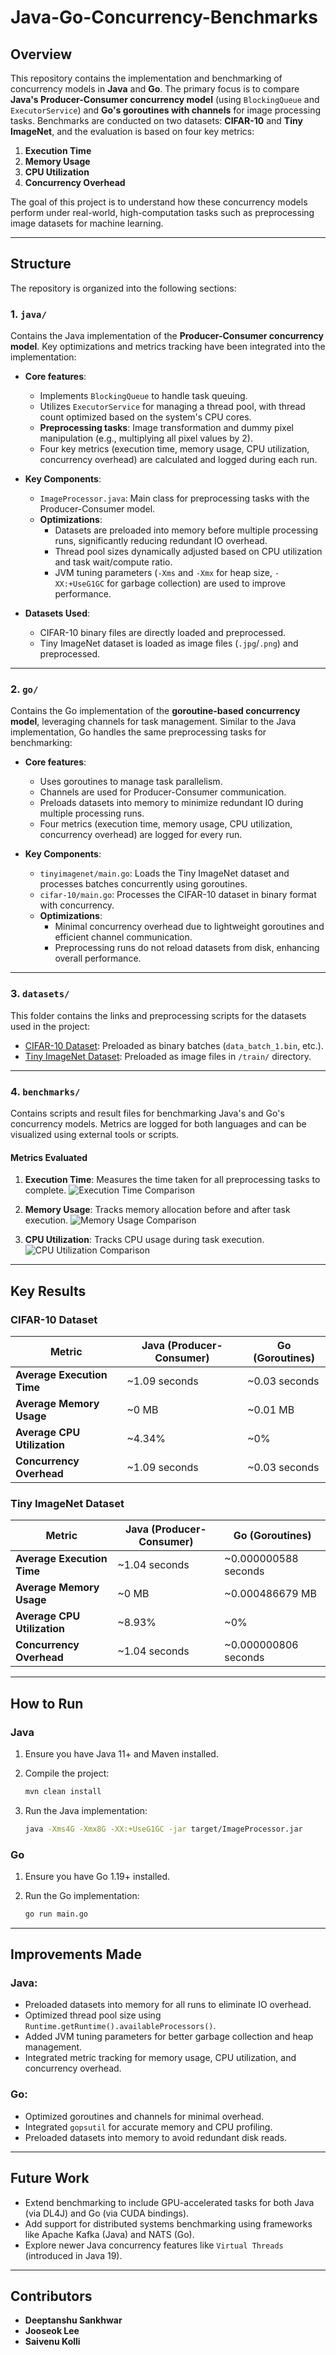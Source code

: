 # Java-Go-Concurrency-Benchmarks

## Overview

This repository contains the implementation and benchmarking of concurrency models in **Java** and **Go**. The primary focus is to compare **Java's Producer-Consumer concurrency model** (using `BlockingQueue` and `ExecutorService`) and **Go's goroutines with channels** for image processing tasks. Benchmarks are conducted on two datasets: **CIFAR-10** and **Tiny ImageNet**, and the evaluation is based on four key metrics:

1.  **Execution Time**
2.  **Memory Usage**
3.  **CPU Utilization**
4.  **Concurrency Overhead**

The goal of this project is to understand how these concurrency models perform under real-world, high-computation tasks such as preprocessing image datasets for machine learning.

---

## Structure

The repository is organized into the following sections:

### 1. `java/`

Contains the Java implementation of the **Producer-Consumer concurrency model**. Key optimizations and metrics tracking have been integrated into the implementation:

-   **Core features**:

    -   Implements `BlockingQueue` to handle task queuing.
    -   Utilizes `ExecutorService` for managing a thread pool, with thread count optimized based on the system's CPU cores.
    -   **Preprocessing tasks**: Image transformation and dummy pixel manipulation (e.g., multiplying all pixel values by 2).
    -   Four key metrics (execution time, memory usage, CPU utilization, concurrency overhead) are calculated and logged during each run.
    
-   **Key Components**:

    -   `ImageProcessor.java`: Main class for preprocessing tasks with the Producer-Consumer model.
    -   **Optimizations**:
        -   Datasets are preloaded into memory before multiple processing runs, significantly reducing redundant IO overhead.
        -   Thread pool sizes dynamically adjusted based on CPU utilization and task wait/compute ratio.
        -   JVM tuning parameters (`-Xms` and `-Xmx` for heap size, `-XX:+UseG1GC` for garbage collection) are used to improve performance.
        
-   **Datasets Used**:

    -   CIFAR-10 binary files are directly loaded and preprocessed.
    -   Tiny ImageNet dataset is loaded as image files (`.jpg`/`.png`) and preprocessed.

---

### 2. `go/`

Contains the Go implementation of the **goroutine-based concurrency model**, leveraging channels for task management. Similar to the Java implementation, Go handles the same preprocessing tasks for benchmarking:

-   **Core features**:

    -   Uses goroutines to manage task parallelism.
    -   Channels are used for Producer-Consumer communication.
    -   Preloads datasets into memory to minimize redundant IO during multiple processing runs.
    -   Four metrics (execution time, memory usage, CPU utilization, concurrency overhead) are logged for every run.
    
-   **Key Components**:

    -   `tinyimagenet/main.go`: Loads the Tiny ImageNet dataset and processes batches concurrently using goroutines.
    -   `cifar-10/main.go`: Processes the CIFAR-10 dataset in binary format with concurrency.
    -   **Optimizations**:
        -   Minimal concurrency overhead due to lightweight goroutines and efficient channel communication.
        -   Preprocessing runs do not reload datasets from disk, enhancing overall performance.

---

### 3. `datasets/`

This folder contains the links and preprocessing scripts for the datasets used in the project:

-   [CIFAR-10 Dataset](https://www.cs.toronto.edu/~kriz/cifar.html): Preloaded as binary batches (`data_batch_1.bin`, etc.).
-   [Tiny ImageNet Dataset](https://www.kaggle.com/datasets/akash2sharma/tiny-imagenet): Preloaded as image files in `/train/` directory.

---

### 4. `benchmarks/`

Contains scripts and result files for benchmarking Java's and Go's concurrency models. Metrics are logged for both languages and can be visualized using external tools or scripts.

#### **Metrics Evaluated**

1.  **Execution Time**: Measures the time taken for all preprocessing tasks to complete.
    ![Execution Time Comparison](./benchmarks/execution_time_comparison.png)
    
2.  **Memory Usage**: Tracks memory allocation before and after task execution.
    ![Memory Usage Comparison](./benchmarks/memory_usage.png)
    
3.  **CPU Utilization**: Tracks CPU usage during task execution.
    ![CPU Utilization Comparison](./benchmarks/cpu_utilization_over_time.png)

---

## Key Results

### CIFAR-10 Dataset

| Metric                  | Java (Producer-Consumer) | Go (Goroutines) |
|-------------------------|--------------------------|-----------------|
| **Average Execution Time** | ~1.09 seconds            | ~0.03 seconds    |
| **Average Memory Usage**   | ~0 MB                    | ~0.01 MB         |
| **Average CPU Utilization**| ~4.34%                  | ~0%             |
| **Concurrency Overhead**   | ~1.09 seconds            | ~0.03 seconds    |

### Tiny ImageNet Dataset

| Metric                  | Java (Producer-Consumer) | Go (Goroutines) |
|-------------------------|--------------------------|-----------------|
| **Average Execution Time** | ~1.04 seconds            | ~0.000000588 seconds |
| **Average Memory Usage**   | ~0 MB                    | ~0.000486679 MB |
| **Average CPU Utilization**| ~8.93%                  | ~0%             |
| **Concurrency Overhead**   | ~1.04 seconds            | ~0.000000806 seconds |

---

## How to Run

### Java

1.  Ensure you have Java 11+ and Maven installed.
2.  Compile the project:

    ```bash
    mvn clean install
    ```

3.  Run the Java implementation:

    ```bash
    java -Xms4G -Xmx8G -XX:+UseG1GC -jar target/ImageProcessor.jar
    ```

### Go

1.  Ensure you have Go 1.19+ installed.
2.  Run the Go implementation:

    ```bash
    go run main.go
    ```

---

## Improvements Made

### Java:

-   Preloaded datasets into memory for all runs to eliminate IO overhead.
-   Optimized thread pool size using `Runtime.getRuntime().availableProcessors()`.
-   Added JVM tuning parameters for better garbage collection and heap management.
-   Integrated metric tracking for memory usage, CPU utilization, and concurrency overhead.

### Go:

-   Optimized goroutines and channels for minimal overhead.
-   Integrated `gopsutil` for accurate memory and CPU profiling.
-   Preloaded datasets into memory to avoid redundant disk reads.

---

## Future Work

-   Extend benchmarking to include GPU-accelerated tasks for both Java (via DL4J) and Go (via CUDA bindings).
-   Add support for distributed systems benchmarking using frameworks like Apache Kafka (Java) and NATS (Go).
-   Explore newer Java concurrency features like `Virtual Threads` (introduced in Java 19).

---

## Contributors

-   **Deeptanshu Sankhwar**
-   **Jooseok Lee**
-   **Saivenu Kolli**
